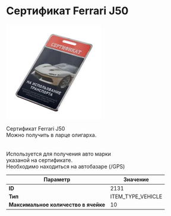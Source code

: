 # Сертификат Ferrari J50

![Item Image](../img/2131.webp?raw=true)

Сертификат Ferrari J50<br>Можно получить в ларце олигарха.<br><br><br>Используется для получения авто марки <br>указаной на сертификате.<br>Необходимо находиться на автобазаре (/GPS)


| Параметр | Значение |
|----------|----------|
| **ID** | 2131 |
| **Тип** | ITEM_TYPE_VEHICLE |
| **Максимальное количество в ячейке** | 10 |

